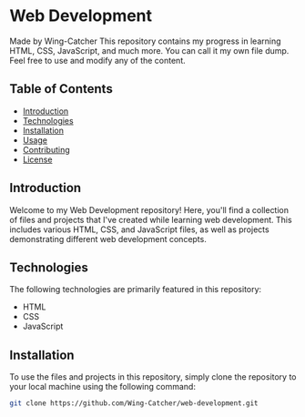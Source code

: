 # Web Development

Made by Wing-Catcher
This repository contains my progress in learning HTML, CSS, JavaScript, and much more. You can call it my own file dump. Feel free to use and modify any of the content.

## Table of Contents

- [Introduction](#introduction)
- [Technologies](#technologies)
- [Installation](#installation)
- [Usage](#usage)
- [Contributing](#contributing)
- [License](#license)

## Introduction

Welcome to my Web Development repository! Here, you'll find a collection of files and projects that I've created while learning web development. This includes various HTML, CSS, and JavaScript files, as well as projects demonstrating different web development concepts.

## Technologies

The following technologies are primarily featured in this repository:

- HTML
- CSS
- JavaScript

## Installation

To use the files and projects in this repository, simply clone the repository to your local machine using the following command:

```bash
git clone https://github.com/Wing-Catcher/web-development.git
